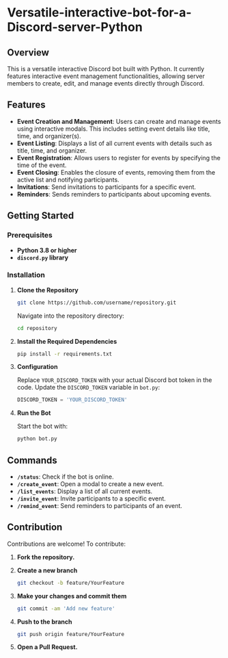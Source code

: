 # Versatile-interactive-bot-for-a-Discord-server-Python
## Overview

This is a versatile interactive Discord bot built with Python. It currently features interactive event management functionalities, allowing server members to create, edit, and manage events directly through Discord.

## Features

- **Event Creation and Management**: Users can create and manage events using interactive modals. This includes setting event details like title, time, and organizer(s).
- **Event Listing**: Displays a list of all current events with details such as title, time, and organizer.
- **Event Registration**: Allows users to register for events by specifying the time of the event.
- **Event Closing**: Enables the closure of events, removing them from the active list and notifying participants.
- **Invitations**: Send invitations to participants for a specific event.
- **Reminders**: Sends reminders to participants about upcoming events.

## Getting Started

### Prerequisites

- **Python 3.8 or higher**
- **`discord.py` library**

### Installation

1. **Clone the Repository**

    ```bash
    git clone https://github.com/username/repository.git
    ```

    Navigate into the repository directory:

    ```bash
    cd repository
    ```

2. **Install the Required Dependencies**

    ```bash
    pip install -r requirements.txt
    ```

3. **Configuration**

    Replace `YOUR_DISCORD_TOKEN` with your actual Discord bot token in the code. Update the `DISCORD_TOKEN` variable in `bot.py`:

    ```python
    DISCORD_TOKEN = 'YOUR_DISCORD_TOKEN'
    ```

4. **Run the Bot**

    Start the bot with:

    ```bash
    python bot.py
    ```

## Commands

- **`/status`**: Check if the bot is online.
- **`/create_event`**: Open a modal to create a new event.
- **`/list_events`**: Display a list of all current events.
- **`/invite_event`**: Invite participants to a specific event.
- **`/remind_event`**: Send reminders to participants of an event.

## Contribution

Contributions are welcome! To contribute:

1. **Fork the repository.**
2. **Create a new branch**

    ```bash
    git checkout -b feature/YourFeature
    ```

3. **Make your changes and commit them**

    ```bash
    git commit -am 'Add new feature'
    ```

4. **Push to the branch**

    ```bash
    git push origin feature/YourFeature
    ```

5. **Open a Pull Request.**
